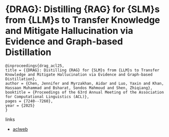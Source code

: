 # {DRAG}: Distilling {RAG} for {SLM}s from {LLM}s to Transfer Knowledge and Mitigate Hallucination via Evidence and Graph-based Distillation

```
@inproceedings{drag_acl25,
title = {{DRAG}: Distilling {RAG} for {SLM}s from {LLM}s to Transfer Knowledge and Mitigate Hallucination via Evidence and Graph-based Distillation},
author = {Chen, Jennifer and Myrzakhan, Aidar and Luo, Yaxin and Khan, Hassaan Muhammad and Bsharat, Sondos Mahmoud and Shen, Zhiqiang},
booktitle = {Proceedings of the 63rd Annual Meeting of the Association for Computational Linguistics (ACL)},
pages = {7240--7260},
year = {2025}
}
```

links
- [aclweb](https://aclanthology.org/2025.acl-long.358/)
